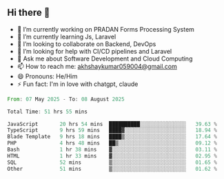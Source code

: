 ## Hi there 👋
- 🔭 I’m currently working on PRADAN Forms Processing System
- 🌱 I’m currently learning Js, Laravel
- 👯 I’m looking to collaborate on Backend, DevOps
- 🤔 I’m looking for help with CI/CD pipelines and Laravel
- 💬 Ask me about Software Development and Cloud Computing
- 📫 How to reach me: akhshaykumar059004@gmail.com
- 😄 Pronouns: He/Him
- ⚡ Fun fact: I'm in love with chatgpt, claude
 <!--START_SECTION:waka-->

```rust
From: 07 May 2025 - To: 08 August 2025

Total Time: 51 hrs 55 mins

JavaScript       20 hrs 54 mins  ██████████░░░░░░░░░░░░░░░   39.63 %
TypeScript       9 hrs 59 mins   ████▓░░░░░░░░░░░░░░░░░░░░   18.94 %
Blade Template   9 hrs 18 mins   ████▒░░░░░░░░░░░░░░░░░░░░   17.64 %
PHP              4 hrs 48 mins   ██▒░░░░░░░░░░░░░░░░░░░░░░   09.12 %
Bash             1 hr 38 mins    ▓░░░░░░░░░░░░░░░░░░░░░░░░   03.11 %
HTML             1 hr 33 mins    ▓░░░░░░░░░░░░░░░░░░░░░░░░   02.95 %
SQL              52 mins         ▒░░░░░░░░░░░░░░░░░░░░░░░░   01.65 %
Other            51 mins         ▒░░░░░░░░░░░░░░░░░░░░░░░░   01.62 %
```

<!--END_SECTION:waka-->
